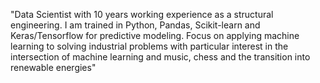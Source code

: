 "Data Scientist with 10 years working experience as a structural engineering. I am trained in Python, Pandas, Scikit-learn and Keras/Tensorflow for predictive modeling.
Focus on applying machine learning to solving industrial problems with particular interest in the intersection of machine learning and music, chess and the transition into renewable energies"

